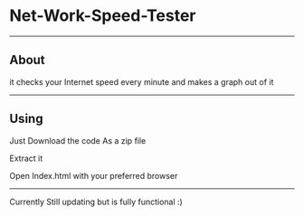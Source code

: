 # Net-Work-Speed-Tester
---------------------------------
About
---------------------------------

it checks your Internet speed every minute and makes a graph out of it

---------------------------------
Using
---------------------------------

Just Download the code As a zip file

Extract it

Open Index.html with your preferred browser

---------------------------------

Currently Still updating but is fully functional :)


